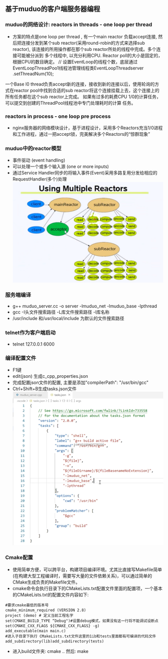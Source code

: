 ## 基于muduo的客户端服务器编程
### muduo的网络设计: reactors in threads - one loop per thread
- 方案的特点是one loop per thread , 有一个main reactor 负载accept连接, 
然后把连接分发到某个sub reactor(采用round-robin的方式来选择sub reactor),
该连接的所用操作都在那个sub reactor所处的线程中完成。多个连接可能被分派到
多个线程中, 以充分利用CPU.
Reactor poll的大小是固定的，根据CPU的数目确定。
// 设置EventLoop的线程个数，底层通过EventLoopThreadPoo1线程池管理线程类EventLoopThreadserver .setThreadNum(10);

一个Base l0 thread负责accept新的连接，接收到新的连接以后，使用轮询的方式在reactor pool中找到合适的sub reactor将这个连接挂载上去，这个连接上的所有任务都在这个sub reactor上完成。
如果有过多的耗费CPU 1/0的计算任务，可以提交到创建的ThreadPool线程池中专门处理耗时的计算
任务。

### reactors in process - one loop pre process
- nginx服务器的网络模块设计，基于进程设计，采用多个Reactors充当1/0进程和工作进程，通过一把accept锁，完美解决多个Reactors的“惊群现象”

### muduo中的reactor模型
- 事件驱动 (event handling)
- 可以处理一个或多个输入源 (one or more inputs)
- 通过Service Handler同步的将输入事件(Event)采用多路复用分发给相应的RequestHandler(多个)处理
![Alt text](pic/image.png)



### 服务端编译
- g++ muduo_server.cc -o server -lmuduo_net -lmuduo_base -lpthread
- gcc -I头文件搜索路径 -L库文件搜索路径 -l库名称 
- /usr/include 和/usr/local/include 为默认的文件搜索路径
### telnet作为客户端启动
- telnet 127.0.0.1 6000 

### 编译配置文件
- F1键
- edit(json)  生成c_cpp_properties.json
- 完成配置json文件的配置, 主要是添加"compilerPath": "/usr/bin/gcc"
- Ctrl+Shift+B生成tasks.json文件
![Alt text](pic/image2.png)

### Cmake配置
- 使用简单方便，可以跨平台，构建项目编译环境。尤其比直接写Makefile简单(在构建大型工程编译时，需要写大量的文件依赖关系)，可以通过简单的CMake生成负责的Makefile文件。
- cmake命令会执行目录下的CMakeLists.txt配置文件里面的配置项，一个基本的CMakeLists.txt的配置文件内容如下:
```
#要求cmake最低的版本号
cmake_minimum_required (VERSION 2.8)
project (demo) # 定义当前工程名字
set(CMAKE_BUILD_TYPE “Debug")#设置debug模式，如果没有这一行将不能调试设断点
set(CMAKE_CXX_FLAGS ${CMAKE_CXX_FLAGS} -g)
add_executable(main main.c)
#进入子目录下执行 CMakeLists.txt文件这里的1ib和tests里面都有可编译的代码文件
add_subdirectory(lib)add_subdirectory(tests)
```
- 进入build文件夹: cmake .. 然后: make